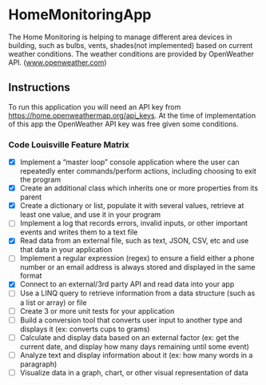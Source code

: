 # HomeMonitoringApp

The Home Monitoring is helping to manage different area devices in building,
such as bulbs, vents, shades(not implemented) based on current weather
conditions. The weather conditions are provided by OpenWeather API.
(www.openweather.com)

## Instructions

To run this application you will need an API key from <https://home.openweathermap.org/api_keys>. At the time of implementation of this app the OpenWeather API key was free given some conditions.

### Code Louisville Feature Matrix

- [x] Implement a “master loop” console application where the user can repeatedly enter commands/perform actions, including choosing to exit the program
- [x] Create an additional class which inherits one or more properties from its parent
- [x] Create a dictionary or list, populate it with several values, retrieve at least one value, and use it in your program
- [ ] Implement a log that records errors, invalid inputs, or other important events and writes them to a text file
- [x] Read data from an external file, such as text, JSON, CSV, etc and use that data in your application
- [ ] Implement a regular expression (regex) to ensure a field either a phone number or an email address is always stored and displayed in the same format
- [x] Connect to an external/3rd party API and read data into your app
- [ ] Use a LINQ query to retrieve information from a data structure (such as a list or array) or file
- [ ] Create 3 or more unit tests for your application
- [ ] Build a conversion tool that converts user input to another type and displays it (ex: converts cups to grams)
- [ ] Calculate and display data based on an external factor (ex: get the current date, and display how many days remaining until some event)
- [ ] Analyze text and display information about it (ex: how many words in a paragraph)
- [ ] Visualize data in a graph, chart, or other visual representation of data
